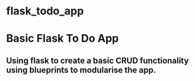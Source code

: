 # flask_todo_app

# Basic Flask To Do App

## Using flask to create a basic CRUD functionality using blueprints to modularise the app. 

